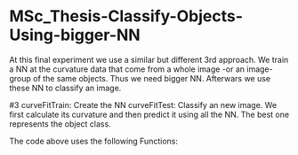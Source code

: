 # MSc_Thesis-Classify-Objects-Using-bigger-NN
At this final experiment we use a similar but different 3rd approach. We train a NN at the curvature data that come from a whole image -or an image-group of the same objects. Thus we need bigger NN. Afterwars we use these NN to classify an image. 

#3
curveFitTrain: Create the NN
curveFitTest: Classify an new image. We first calculate its curvature and then predict it using all the NN. The best one represents the object class.



The code above uses the following Functions:
